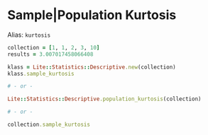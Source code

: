 # Sample|Population Kurtosis

Alias: `kurtosis`

```ruby
collection = [1, 1, 2, 3, 10]
results = 3.007017458066408

klass = Lite::Statistics::Descriptive.new(collection)
klass.sample_kurtosis

# - or -

Lite::Statistics::Descriptive.population_kurtosis(collection)

# - or -

collection.sample_kurtosis
```
